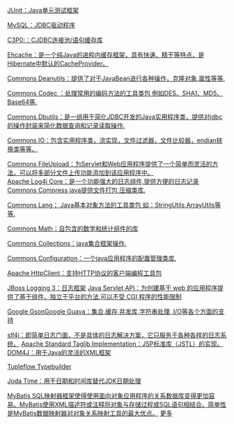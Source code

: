[JUnit：Java单元测试框架](http://mvnrepository.com/artifact/junit/junit) <br>

[MySQL：JDBC驱动程序](http://mvnrepository.com/artifact/mysql/mysql-connector-java)<br>

[C3P0:：CJDBC连接池/语句缓存库](http://mvnrepository.com/artifact/com.mchange/c3p0)<br>

[Ehcache：是一个纯Java的进程内缓存框架，具有快速、精干等特点，是Hibernate中默认的CacheProvider。](http://mvnrepository.com/artifact/net.sf.ehcache/ehcache)<br>

[Commons Deanutils：提供了对于JavaBean进行各种操作，克隆对象,属性等等.](http://mvnrepository.com/artifact/commons-beanutils/commons-beanutils)<br>

[Commons Codec ：处理常用的编码方法的工具类包 例如DES、SHA1、MD5、Base64等.](http://mvnrepository.com/artifact/commons-codec/commons-codec)<br>

[Commons Dbutils：是一组用于简化JDBC开发的Java实用程序类，提供对jdbc 的操作封装来简化数据查询和记录读取操作.](http://mvnrepository.com/artifact/commons-dbutils/commons-dbutils)<br>

[Commons IO：包含实用程序类，流实现，文件过滤器，文件比较器，endian转换类等等。](http://mvnrepository.com/artifact/commons-io/commons-io)<br>

[Commons FileUpload：为Servlet和Web应用程序提供了一个简单而灵活的方法，可以将多部分文件上传功能添加到该应用程序中。](http://mvnrepository.com/artifact/commons-fileupload/commons-fileupload)<br>
[Apache Log4j Core：是一个功能强大的日志组件,提供方便的日志记录](http://mvnrepository.com/artifact/org.apache.logging.log4j/log4j-core)
[Commons Compress java提供文件打包 压缩类库.](http://mvnrepository.com/artifact/org.apache.commons/commons-compress)<br>

[Commons Lang：	Java基本对象方法的工具类包 如：StringUtils,ArrayUtils等等.](http://mvnrepository.com/artifact/org.apache.commons/commons-lang3)<br>

[Commons Math：自包含的数学和统计组件的库](http://mvnrepository.com/artifact/org.apache.commons/commons-math3)<br>

[Commons Collections：java集合框架操作.](http://mvnrepository.com/artifact/org.apache.commons/commons-collections4)

[Commons Configuration：一个java应用程序的配置管理类库.](http://mvnrepository.com/artifact/org.apache.commons/commons-configuration2)

[Apache HttpClient：支持HTTP协议的客户端编程工具包](http://mvnrepository.com/artifact/org.apache.httpcomponents/httpclient)

[JBoss Logging 3：日志框架](http://mvnrepository.com/artifact/org.jboss.logging/jboss-logging)
[Java Servlet API：为创建基于 web 的应用程序提供了基于组件、独立于平台的方法,可以不受 CGI 程序的性能限制](http://mvnrepository.com/artifact/javax.servlet/javax.servlet-api)


[Google Gson](http://mvnrepository.com/artifact/com.google.code.gson/gson)[Google Guava：集合,缓存,并发库,字符串处理, I/O等各个方面的支持](http://mvnrepository.com/artifact/com.google.guava/guava)



[slf4j：即简单日志门面，不是具体的日志解决方案，它只服务于各种各样的日志系统。](http://mvnrepository.com/artifact/org.slf4j/slf4j-api)
[Apache Standard Taglib Implementation：JSP标准库（JSTL）的实现。](http://mvnrepository.com/artifact/org.apache.taglibs/taglibs-standard-impl)
[DOM4J：用于Java的灵活的XML框架](http://mvnrepository.com/artifact/dom4j/dom4j)


[Tupleflow Typebuilder](http://mvnrepository.com/artifact/org.lemurproject.galago/tupleflow-typebuilder)


[Joda Time：用于日期和时间库替代JDK日期处理](http://mvnrepository.com/artifact/joda-time/joda-time)

[MyBatis SQL映射器框架使得使用面向对象应用程序的关系数据库变得更加容易。MyBatis使用XML描述符或注释将对象与存储过程或SQL语句相结合。简单性是MyBatis数据映射器对对象关系映射工具的最大优点。](http://mvnrepository.com/artifact/org.mybatis/mybatis)
[更多](http://www.jianshu.com/p/ec517bb2fcfa)

